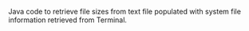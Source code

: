 

Java code to retrieve file sizes from text file populated with system file information retrieved from Terminal.
